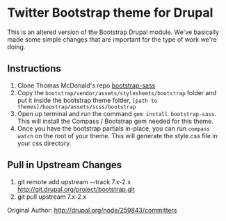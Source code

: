 # Twitter Bootstrap theme for Drupal

This is an altered version of the Bootstrap Drupal module. We've basically made some simple changes that are important for the type of work we're doing.

## Instructions

1. Clone Thomas McDonald's repo [bootstrap-sass](https://github.com/thomas-mcdonald/bootstrap-sass)
2. Copy the `bootstrap/vendor/assets/stylesheets/bootstrap` folder and put it inside the bootstrap theme folder, `[path to themes]/boostrap/assets/scss/bootstrap`
3. Open up terminal and run the command `gem install bootstrap-sass`. This will install the Compass / Bootstrap gem needed for this theme.
4. Once you have the bootstrap partials in-place, you can run `compass watch` on the root of your theme. This will generate the style.css file in your css directory.

## Pull in Upstream Changes

1. git remote add upstream --track 7.x-2.x http://git.drupal.org/project/bootstrap.git
2. git pull upstream 7.x-2.x

Original Author: http://drupal.org/node/259843/committers
